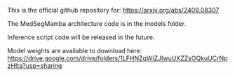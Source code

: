 This is the official github repository for: https://arxiv.org/abs/2409.08307

The MedSegMamba architecture code is in the models folder.

Inference script code will be released in the future.

Model weights are available to download here: https://drive.google.com/drive/folders/1LFHNZqWiZJIwuUXZZsOQkuUCrNpzHIta?usp=sharing